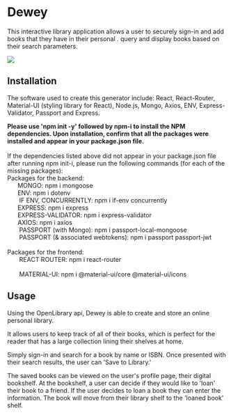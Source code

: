 # Dewey
This interactive library application allows a user to securely sign-in and add books that they have in their personal . query and display books based on their search parameters.

![](/filepath.png)
<br>

## Installation
The software used to create this generator include: React, React-Router, Material-UI (styling library for React), Node.js, Mongo, Axios, ENV, Express-Validator, Passport and Express.  

**Please use 'npm init -y' followed by npm-i to install the NPM dependencies. Upon installation, confirm that all the packages were installed and appear in your package.json file.**
<br>
<br> 
If the dependencies listed above did not appear in your package.json file after running npm init-i, please run the following commands (for each of the missing packages):
<br>
Packages for the backend:
<br>
&nbsp;&nbsp;&nbsp;&nbsp;&nbsp;&nbsp;MONGO: npm i mongoose
<br>
&nbsp;&nbsp;&nbsp;&nbsp;&nbsp;&nbsp;ENV: npm i dotenv
<br>
&nbsp;&nbsp;&nbsp;&nbsp;&nbsp;&nbsp;
IF ENV, CONCURRENTLY: npm i if-env concurrently
<br>
&nbsp;&nbsp;&nbsp;&nbsp;&nbsp;&nbsp;EXPRESS: npm i express
<br>
&nbsp;&nbsp;&nbsp;&nbsp;&nbsp;&nbsp;EXPRESS-VALIDATOR: npm i express-validator
<br>
&nbsp;&nbsp;&nbsp;&nbsp;&nbsp;&nbsp;AXIOS: npm i axios
<br>
&nbsp;&nbsp;&nbsp;&nbsp;&nbsp;&nbsp;
PASSPORT (with Mongo): npm i passport-local-mongoose
<br>
&nbsp;&nbsp;&nbsp;&nbsp;&nbsp;&nbsp;
PASSPORT (& associated webtokens): npm i passport passport-jwt
<br>
<br>
Packages for the frontend:
<br>
&nbsp;&nbsp;&nbsp;&nbsp;&nbsp;&nbsp;
REACT ROUTER: npm i react-router 
<br>
<br>
&nbsp;&nbsp;&nbsp;&nbsp;&nbsp;&nbsp;
MATERIAL-UI: npm i @material-ui/core @material-ui/icons
<br>

## Usage
Using the OpenLibrary api, Dewey is able to create and store an online personal library. 

It allows users to keep track of all of their books, which is perfect for the reader that has a large collection lining their shelves at home. 

Simply sign-in and search for a book by name or ISBN. Once presented with their search results, the user can 'Save to Library.' 

The saved books can be viewed on the user's profile page, their digital bookshelf. At the bookshelf, a user can decide if they would like to 'loan' their book to a friend. If the user decides to loan a book they can enter the information. The book will move from their library shelf to the 'loaned book' shelf.

<br>